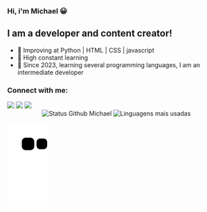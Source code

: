 ### Hi, i'm Michael 😀

## I am a developer and content creator!

- 🌱  Improving at Python | HTML | CSS | javascript
- 👯  High constant learning
- 🥅  Since 2023, learning several programming languages, I am an intermediate developer

### Connect with me:

<div>
  <a href="https://www.facebook.com/?stype=lo&deoia=1&jlou=AfeEjxrbxe803C9Hvc6AygbczWNoxISZQP3n3hnYsHXkGG-pUQqTV-EYM8uh0fkun2QN_Fj783Ohfb6h5H2mbASB8c3M331uqZLe9I8T9_YfMg&smuh=33090&lh=Ac9F0j6Y7Uy3uf8awSc" target="_blank"><img src="https://img.freepik.com/fotos-premium/renderizacao-3d-do-logotipo-do-aplicativo-do-facebook-em-fundo-preto_41204-10706.jpg?w=740" target="_blank"></a>
  <a href="https://instagram.com/michael.araujoo1" target="_blank"><img src="https://img.shields.io/badge/-Instagram-%23E4405F?style=for-the-badge&logo=instagram&logoColor=white" target="_blank"></a>
  <a href="https://www.linkedin.com/in/michael-jakson-5108281a1/" target="_blank"><img src="https://img.shields.io/badge/-LinkedIn-%230077B5?style=for-the-badge&logo=linkedin&logoColor=white" target="_blank"></a> 
</div>

<div align="center">
<img width="450em" alt="Status Github Michael" src="https://github-readme-stats.vercel.app/api?username=AdrianoBinhara&show_icons=true&theme=dracula" />
<img width="380em" alt="Linguagens mais usadas" src="https://github-readme-stats.vercel.app/api/top-langs/?username=AdrianoBinhara&layout=compact&theme=dracula"/>
</div>

![Snake animation](https://github.com/AdrianoBinhara/AdrianoBinhara/blob/output/github-contribution-grid-snake.svg)
